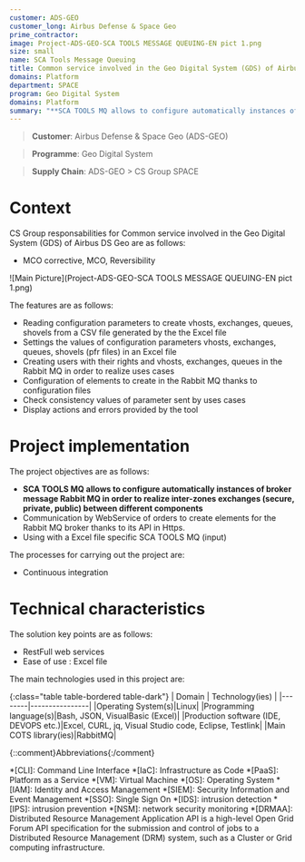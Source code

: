 ```yaml
---
customer: ADS-GEO
customer_long: Airbus Defense & Space Geo
prime_contractor: 
image: Project-ADS-GEO-SCA TOOLS MESSAGE QUEUING-EN pict 1.png
size: small
name: SCA Tools Message Queuing
title: Common service involved in the Geo Digital System (GDS) of Airbus DS Geo
domains: Platform
department: SPACE
program: Geo Digital System
domains: Platform
summary: "**SCA TOOLS MQ allows to configure automatically instances of broker message Rabbit MQ in order to realize inter-zones exchanges (secure, private, public) between different components**. Communication by WebService of orders to create elements for the Rabbit MQ broker thanks to its API in Https. Using with a Excel file specific SCA TOOLS MQ (input)"
---
```


> __Customer__\: Airbus Defense & Space Geo (ADS-GEO)

> __Programme__\: Geo Digital System

> __Supply Chain__\: ADS-GEO >  CS Group SPACE


# Context


CS Group responsabilities for Common service involved in the Geo Digital System (GDS) of Airbus DS Geo are as follows:
* MCO corrective, MCO, Reversibility

![Main Picture](Project-ADS-GEO-SCA TOOLS MESSAGE QUEUING-EN pict 1.png)

The features are as follows:
* Reading configuration parameters to create vhosts, exchanges, queues, shovels from a CSV file generated by the the Excel file
* Settings the values of configuration parameters vhosts, exchanges, queues, shovels  (pfr files) in an Excel file
* Creating users with their rights and vhosts, exchanges, queues in the Rabbit MQ in order to realize uses cases
* Configuration of elements to create in the Rabbit MQ thanks to configuration files
* Check consistency values of parameter sent by uses cases
* Display actions and errors provided by the tool

# Project implementation

The project objectives are as follows:
* **SCA TOOLS MQ allows to configure automatically instances of broker message Rabbit MQ in order to realize inter-zones exchanges (secure, private, public) between different components**
* Communication by WebService of orders to create elements for the Rabbit MQ broker thanks to its API in Https.
* Using with a Excel file specific SCA TOOLS MQ (input)

The processes for carrying out the project are:
* Continuous integration

# Technical characteristics

The solution key points are as follows:
* RestFull web services
* Ease of use : Excel file



The main technologies used in this project are:

{:class="table table-bordered table-dark"}
| Domain | Technology(ies) |
|--------|----------------|
|Operating System(s)|Linux|
|Programming language(s)|Bash, JSON, VisualBasic (Excel)|
|Production software (IDE, DEVOPS etc.)|Excel, CURL, jq, Visual Studio code, Eclipse, Testlink|
|Main COTS library(ies)|RabbitMQ|



{::comment}Abbreviations{:/comment}

*[CLI]: Command Line Interface
*[IaC]: Infrastructure as Code
*[PaaS]: Platform as a Service
*[VM]: Virtual Machine
*[OS]: Operating System
*[IAM]: Identity and Access Management
*[SIEM]: Security Information and Event Management
*[SSO]: Single Sign On
*[IDS]: intrusion detection
*[IPS]: intrusion prevention
*[NSM]: network security monitoring
*[DRMAA]: Distributed Resource Management Application API is a high-level Open Grid Forum API specification for the submission and control of jobs to a Distributed Resource Management (DRM) system, such as a Cluster or Grid computing infrastructure.
